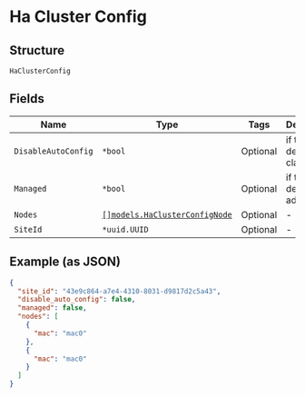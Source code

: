 
# Ha Cluster Config

## Structure

`HaClusterConfig`

## Fields

| Name | Type | Tags | Description |
|  --- | --- | --- | --- |
| `DisableAutoConfig` | `*bool` | Optional | if the device is claimed |
| `Managed` | `*bool` | Optional | if the device is adopted |
| `Nodes` | [`[]models.HaClusterConfigNode`](../../doc/models/ha-cluster-config-node.md) | Optional | - |
| `SiteId` | `*uuid.UUID` | Optional | - |

## Example (as JSON)

```json
{
  "site_id": "43e9c864-a7e4-4310-8031-d9817d2c5a43",
  "disable_auto_config": false,
  "managed": false,
  "nodes": [
    {
      "mac": "mac0"
    },
    {
      "mac": "mac0"
    }
  ]
}
```

